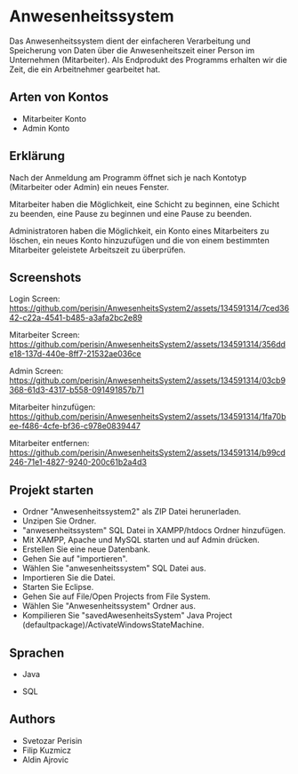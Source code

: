 
# Anwesenheitssystem

Das Anwesenheitssystem dient der einfacheren Verarbeitung und Speicherung von Daten über die Anwesenheitszeit einer Person im Unternehmen (Mitarbeiter). Als Endprodukt des Programms erhalten wir die Zeit, die ein Arbeitnehmer gearbeitet hat.









## Arten von Kontos

- Mitarbeiter Konto 
- Admin Konto 


## Erklärung

Nach der Anmeldung am Programm öffnet sich je nach Kontotyp (Mitarbeiter oder Admin) ein neues Fenster. 

Mitarbeiter haben die Möglichkeit, eine Schicht zu beginnen, eine Schicht zu beenden, eine Pause zu beginnen und eine Pause zu beenden.

Administratoren haben die Möglichkeit, ein Konto eines Mitarbeiters zu löschen, ein neues Konto hinzuzufügen und die von einem bestimmten Mitarbeiter geleistete Arbeitszeit zu überprüfen.


## Screenshots

Login Screen:
https://github.com/perisin/AnwesenheitsSystem2/assets/134591314/7ced3642-c22a-4541-b485-a3afa2bc2e89

Mitarbeiter Screen:
https://github.com/perisin/AnwesenheitsSystem2/assets/134591314/356dde18-137d-440e-8ff7-21532ae036ce

Admin Screen:
https://github.com/perisin/AnwesenheitsSystem2/assets/134591314/03cb9368-61d3-4317-b558-091491857b71

Mitarbeiter hinzufügen:
https://github.com/perisin/AnwesenheitsSystem2/assets/134591314/1fa70bee-f486-4cfe-bf36-c978e0839447

Mitarbeiter entfernen:
https://github.com/perisin/AnwesenheitsSystem2/assets/134591314/b99cd246-71e1-4827-9240-200c61b2a4d3


## Projekt starten

- Ordner "Anwesenheitssystem2" als ZIP Datei herunerladen.
- Unzipen Sie Ordner.
- "anwesenheitssystem" SQL Datei in XAMPP/htdocs Ordner hinzufügen.
- Mit XAMPP, Apache und MySQL starten und auf Admin drücken.
- Erstellen Sie eine neue Datenbank.
- Gehen Sie auf "importieren".
- Wählen Sie "anwesenheitssystem" SQL Datei aus.
- Importieren Sie die Datei.
- Starten Sie Eclipse.
- Gehen Sie auf File/Open Projects from File System.
- Wählen Sie "Anwesenheitssystem" Ordner aus.
- Kompilieren Sie "savedAwesenheitsSystem" Java Project (defaultpackage)/ActivateWindowsStateMachine.






## Sprachen

- Java

- SQL




## Authors

- Svetozar Perisin
- Filip Kuzmicz
- Aldin Ajrovic

